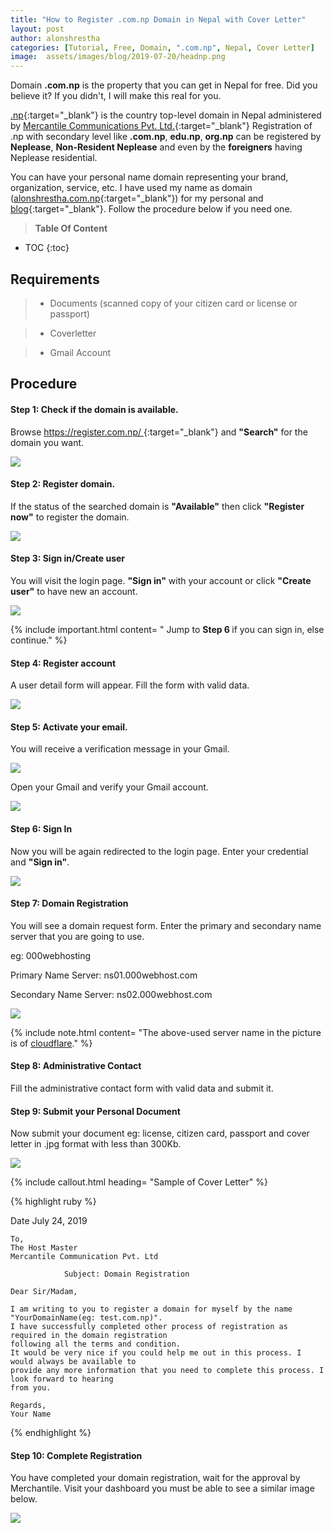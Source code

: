 ```yaml
---
title: "How to Register .com.np Domain in Nepal with Cover Letter"
layout: post
author: alonshrestha
categories: [Tutorial, Free, Domain, ".com.np", Nepal, Cover Letter]
image:  assets/images/blog/2019-07-20/headnp.png
---
```

Domain **.com.np** is the property that you can get in Nepal for free. Did you believe it? If you didn't, I will make this real for you.

[.np](https://en.wikipedia.org/wiki/.np){:target="_blank"} is the country top-level domain in Nepal administered by [Mercantile Communications Pvt. Ltd.](http://mos.com.np/){:target="_blank"} Registration of .np with secondary level like **.com.np**, **edu.np**, **org.np** can be registered by **Neplease**, **Non-Resident Neplease** and even by the **foreigners** having Neplease residential.  

You can have your personal name domain representing your brand, organization, service, etc. I have used my name as domain ([alonshrestha.com.np](http://alonshrestha.com.np/){:target="_blank"}) for my personal and [blog](https://stechalon.com/register-com-np-domain-free-in-nepal/){:target="_blank"}. Follow the procedure below if you need one.

> **Table Of Content**

* TOC
{:toc}


## Requirements
 
 > - Documents (scanned copy of your citizen card or license or passport)

  > -  Coverletter
 
   > - Gmail Account

## Procedure

#### **Step 1:** Check if the domain is available.

Browse [https://register.com.np/ ](https://register.com.np/ ){:target="_blank"} and **"Search"** for the domain you want.

![](/assets/images/blog/2019-07-20/img1.png)

#### **Step 2:** Register domain.
 
If the status of the searched domain is **"Available"** then click **"Register now"** to register the domain.

![](/assets/images/blog/2019-07-20/img2.png)

#### **Step 3:** Sign in/Create user

You will visit the login page. **"Sign in"** with your account or click **"Create user"** to have new an account.

![](/assets/images/blog/2019-07-20/img3.png)

{% include important.html content= " Jump to <strong> Step 6 </strong>if you can sign in, else continue."  %}


#### **Step 4:** Register account

A user detail form will appear. Fill the form with valid data.

![](/assets/images/blog/2019-07-20/img4.png)

#### **Step 5:** Activate your email.

You will receive a verification message in your Gmail.

![](/assets/images/blog/2019-07-20/img5.png)

Open your Gmail and verify your Gmail account.

![](/assets/images/blog/2019-07-20/img11.png)


#### **Step 6:** Sign In

Now you will be again redirected to the login page. Enter your credential and **"Sign in"**.

![](/assets/images/blog/2019-07-20/img6.png)

#### **Step 7:** Domain Registration

You will see a domain request form. Enter the primary and secondary name server that you are going to use.

eg: 000webhosting

Primary Name Server: ns01.000webhost.com

Secondary Name Server: ns02.000webhost.com

![](/assets/images/blog/2019-07-20/img7.png)

{% include note.html content= "The above-used server name in the picture is of [cloudflare](https://www.cloudflare.com/)." %}


#### **Step 8:** Administrative Contact

Fill the administrative contact form with valid data and submit it.

#### **Step 9:** Submit your Personal Document

Now submit your document eg: license, citizen card, passport and cover letter in .jpg format with less than 300Kb.

![](/assets/images/blog/2019-07-20/img9.png)
    
{% include callout.html heading=  "Sample of Cover Letter" %}

{% highlight ruby %}

Date July 24, 2019

	To,
	The Host Master
	Mercantile Communication Pvt. Ltd
	
				Subject: Domain Registration

	Dear Sir/Madam,

	I am writing to you to register a domain for myself by the name "YourDomainName(eg: test.com.np)".
	I have successfully completed other process of registration as required in the domain registration
	following all the terms and condition.
	It would be very nice if you could help me out in this process. I would always be available to
	provide any more information that you need to complete this process. I look forward to hearing
	from you.

	Regards,
	Your Name

{% endhighlight %}

#### **Step 10:** Complete Registration

You have completed your domain registration, wait for the approval by Merchantile. Visit your dashboard you must be able to see a similar image below.  

![](/assets/images/blog/2019-07-20/img10.png)